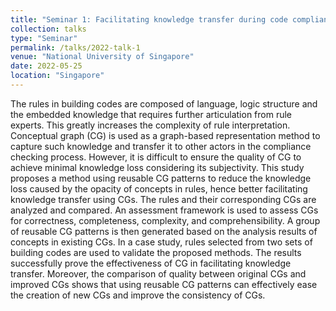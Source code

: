 ```yaml
---
title: "Seminar 1: Facilitating knowledge transfer during code compliance checking using Conceptual Graphs (CG)"
collection: talks
type: "Seminar"
permalink: /talks/2022-talk-1
venue: "National University of Singapore"
date: 2022-05-25
location: "Singapore"
---
```

The rules in building codes are composed of language, logic structure and the embedded knowledge that requires further articulation from rule experts. This greatly increases the complexity of rule interpretation. Conceptual graph (CG) is used as a graph-based representation method to capture such knowledge and transfer it to other actors in the compliance checking process. However, it is difficult to ensure the quality of CG to achieve minimal knowledge loss considering its subjectivity. This study proposes a method using reusable CG patterns to reduce the knowledge loss caused by the opacity of concepts in rules, hence better facilitating knowledge transfer using CGs. The rules and their corresponding CGs are analyzed and compared. An assessment framework is used to assess CGs for correctness, completeness, complexity, and comprehensibility. A group of reusable CG patterns is then generated based on the analysis results of concepts in existing CGs. In a case study, rules selected from two sets of building codes are used to validate the proposed methods. The results successfully prove the effectiveness of CG in facilitating knowledge transfer. Moreover, the comparison of quality between original CGs and improved CGs shows that using reusable CG patterns can effectively ease the creation of new CGs and improve the consistency of CGs.
